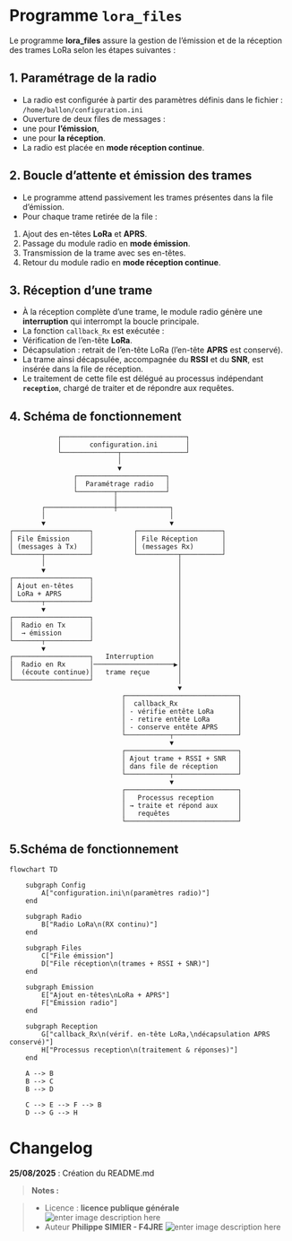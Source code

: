 ﻿# Programme `lora_files`

Le programme **lora_files** assure la gestion de l’émission et de la réception des trames LoRa selon les étapes suivantes :

## 1. Paramétrage de la radio
- La radio est configurée à partir des paramètres définis dans le fichier :  `/home/ballon/configuration.ini`
- Ouverture de deux files de messages :  
- une pour **l’émission**,  
- une pour **la réception**.  
- La radio est placée en **mode réception continue**.

## 2. Boucle d’attente et émission des trames
- Le programme attend passivement les trames présentes dans la file d’émission.  
- Pour chaque trame retirée de la file :  
1. Ajout des en-têtes **LoRa** et **APRS**.  
2. Passage du module radio en **mode émission**.  
3. Transmission de la trame avec ses en-têtes.  
4. Retour du module radio en **mode réception continue**.  

## 3. Réception d’une trame
- À la réception complète d’une trame, le module radio génère une **interruption** qui interrompt la boucle principale.  
- La fonction `callback_Rx` est exécutée :  
- Vérification de l’en-tête **LoRa**.  
- Décapsulation : retrait de l’en-tête LoRa (l’en-tête **APRS** est conservé).  
- La trame ainsi décapsulée, accompagnée du **RSSI** et du **SNR**, est insérée dans la file de réception.  
- Le traitement de cette file est délégué au processus indépendant **`reception`**, chargé de traiter et de répondre aux requêtes.

## 4. Schéma de fonctionnement

```text
            ┌───────────────────────────────┐
            │       configuration.ini       │
            └──────────────┬────────────────┘
                           │
                           ▼
                ┌──────────────────────┐
                │  Paramétrage radio   │
                └─────────┬────────────┘
                          │
        ┌─────────────────┼─────────────┐
        │                               │
        ▼                               ▼
┌───────────────────┐          ┌─────────────────────┐
│ File Émission     │          │ File Réception      │
│ (messages à Tx)   │          │ (messages Rx)       │
└───────┬───────────┘          └──────────┬──────────┘
        │                                 │
        ▼                                 │
┌───────────────────┐                     │
│ Ajout en-têtes    │                     │
│ LoRa + APRS       │                     │
└───────┬───────────┘                     │
        ▼                                 │
┌───────────────────┐                     │
│  Radio en Tx      │                     │
│  → émission       │                     │
└───────┬───────────┘                     │
        ▼                                 │
┌───────────────────┐   Interruption      │
│  Radio en Rx      │────────────────────▶│
│  (écoute continue)│   trame reçue       │
└───────────────────┘                     │
                                          ▼
                            ┌────────────────────────────┐
                            │  callback_Rx               │
                            │ - vérifie entête LoRa      │
                            │ - retire entête LoRa       │
                            │ - conserve entête APRS     │
                            └───────────┬────────────────┘
                                        ▼
                            ┌────────────────────────────┐
                            │ Ajout trame + RSSI + SNR   │
                            │ dans file de réception     │
                            └───────────┬────────────────┘
                                        ▼
                            ┌────────────────────────────┐
                            │   Processus reception      │
                            │ → traite et répond aux     │
                            │   requêtes                 │
                            └────────────────────────────┘
```
## 5.Schéma de fonctionnement

```mermaid
flowchart TD

    subgraph Config
        A["configuration.ini\n(paramètres radio)"]
    end

    subgraph Radio
        B["Radio LoRa\n(RX continu)"]
    end

    subgraph Files
        C["File émission"]
        D["File réception\n(trames + RSSI + SNR)"]
    end

    subgraph Emission
        E["Ajout en-têtes\nLoRa + APRS"]
        F["Émission radio"]
    end

    subgraph Reception
        G["callback_Rx\n(vérif. en-tête LoRa,\ndécapsulation APRS conservé)"]
        H["Processus reception\n(traitement & réponses)"]
    end

    A --> B
    B --> C
    B --> D

    C --> E --> F --> B
    D --> G --> H

```
# Changelog

**25/08/2025** :  Création du README.md 

> **Notes :**


> - Licence : **licence publique générale** ![enter image description here](https://img.shields.io/badge/licence-GPL-green.svg)
> - Auteur  **Philippe SIMIER  - F4JRE**
>  ![enter image description here](https://img.shields.io/badge/built-passing-green.svg)
<!-- TOOLBOX 

Génération des badges : https://shields.io/
Génération de ce fichier : https://stackedit.io/editor#

